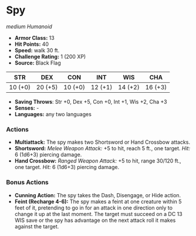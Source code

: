# Spy

*medium* *Humanoid*

- **Armor Class:** 13
- **Hit Points:** 40 
- **Speed:** walk 30 ft.
- **Challenge Rating:** 1 (200 XP)
- **Source:** Black Flag

| STR | DEX | CON | INT | WIS | CHA |
| --- | --- | --- | --- | --- | --- |
| 10 (+0) | 20 (+5) | 10 (+0) | 12 (+1) | 14 (+2) | 16 (+3) |

- **Saving Throws**: Str +0, Dex +5, Con +0, Int +1, Wis +2, Cha +3
- **Senses:** -
- **Languages:** any two languages

### Actions

- **Multiattack:** The spy makes two Shortsword or Hand Crossbow attacks.
- **Shortsword:** _Melee Weapon Attack:_ +5 to hit, reach 5 ft., one target. _Hit:_ 6 (1d6+3) piercing damage.
- **Hand Crossbow:** _Ranged Weapon Attack:_ +5 to hit, range 30/120 ft., one target. _Hit:_ 6 (1d6+3) piercing damage.

### Bonus Actions

- **Cunning Action:** The spy takes the Dash, Disengage, or Hide action.
- **Feint (Recharge 4-6):** The spy makes a feint at one creature within 5 feet of it, pretending to go in for an attack in one direction only to change it up at the last moment. The target must succeed on a DC 13 WIS save or the spy has advantage on the next attack roll it makes against the target.
